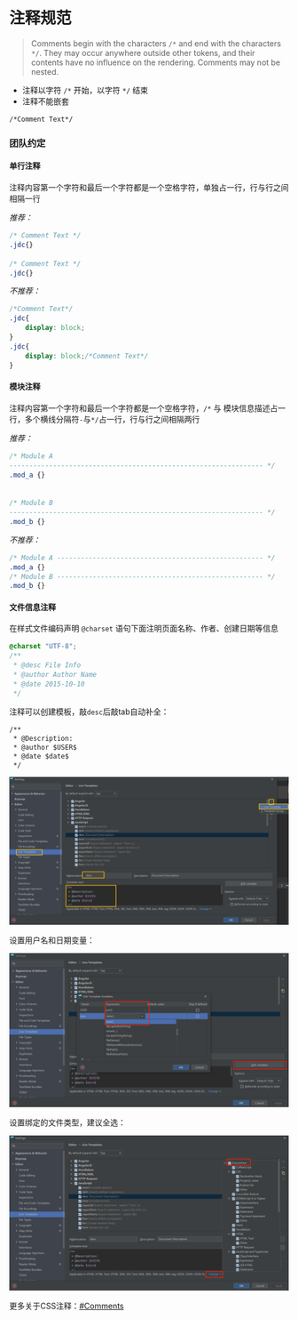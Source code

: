 # 注释规范



> Comments begin with the characters `/*` and end with the characters `*/`. They may occur anywhere outside other tokens, and their contents have no influence on the rendering. Comments may not be nested.

- 注释以字符 `/*` 开始，以字符 `*/` 结束
- 注释不能嵌套

```
/*Comment Text*/
```

### 团队约定

#### 单行注释

注释内容第一个字符和最后一个字符都是一个空格字符，单独占一行，行与行之间相隔一行

*推荐：*

```css
/* Comment Text */
.jdc{}

/* Comment Text */
.jdc{}
```

*不推荐：*

```css
/*Comment Text*/
.jdc{
	display: block;
}
.jdc{
	display: block;/*Comment Text*/
}
```

#### 模块注释

注释内容第一个字符和最后一个字符都是一个空格字符，`/*` 与 模块信息描述占一行，多个横线分隔符`-`与`*/`占一行，行与行之间相隔两行

*推荐：*

```css
/* Module A
---------------------------------------------------------------- */
.mod_a {}


/* Module B
---------------------------------------------------------------- */
.mod_b {}
```

*不推荐：*

```css
/* Module A ---------------------------------------------------- */
.mod_a {}
/* Module B ---------------------------------------------------- */
.mod_b {}
```

#### 文件信息注释

在样式文件编码声明 `@charset` 语句下面注明页面名称、作者、创建日期等信息

```css
@charset "UTF-8";
/**
 * @desc File Info
 * @author Author Name
 * @date 2015-10-10
 */
```

注释可以创建模板，敲`desc`后敲tab自动补全：

~~~
/**
 * @Description:
 * @author $USER$
 * @date $date$
 */
~~~

![image-20210510172536144](../image/注释规范/image-20210510172536144.png)

设置用户名和日期变量：

![image-20210510172541414](../image/注释规范/image-20210510172541414.png)

设置绑定的文件类型，建议全选：

![image-20210510172545095](../image/注释规范/image-20210510172545095.png)

更多关于CSS注释：[#Comments](http://www.w3.org/TR/2011/REC-CSS2-20110607/syndata.html#comments)

